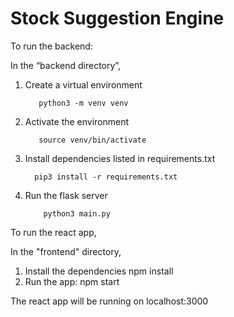 # Stock Suggestion Engine

To run the backend:

In the “backend directory”, 

1. Create a virtual environment

		  python3 -m venv venv

2. Activate the environment

		  source venv/bin/activate

3.  Install dependencies listed in requirements.txt

		  pip3 install -r requirements.txt


4.  Run the flask server

    		python3 main.py



To run the react app,

In the "frontend" directory,

1.  Install the dependencies
      npm install
2. Run the app:
      npm start
      
The react app will be running on localhost:3000
